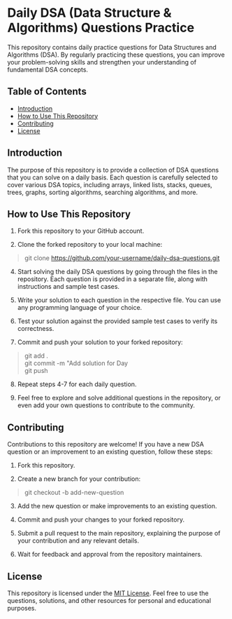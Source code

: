 # Daily DSA (Data Structure & Algorithms) Questions Practice

This repository contains daily practice questions for Data Structures and Algorithms (DSA). By regularly practicing these questions, you can improve your problem-solving skills and strengthen your understanding of fundamental DSA concepts.

## Table of Contents

- [Introduction](#introduction)
- [How to Use This Repository](#how-to-use-this-repository)
- [Contributing](#contributing)
- [License](#license)

## Introduction

The purpose of this repository is to provide a collection of DSA questions that you can solve on a daily basis. Each question is carefully selected to cover various DSA topics, including arrays, linked lists, stacks, queues, trees, graphs, sorting algorithms, searching algorithms, and more.

## How to Use This Repository

1. Fork this repository to your GitHub account.

2. Clone the forked repository to your local machine:

>git clone https://github.com/your-username/daily-dsa-questions.git

4. Start solving the daily DSA questions by going through the files in the repository. Each question is provided in a separate file, along with instructions and sample test cases.

5. Write your solution to each question in the respective file. You can use any programming language of your choice.

6. Test your solution against the provided sample test cases to verify its correctness.

7. Commit and push your solution to your forked repository:

>git add . <br>
>git commit -m "Add solution for Day <br>
>git push

8. Repeat steps 4-7 for each daily question.

9. Feel free to explore and solve additional questions in the repository, or even add your own questions to contribute to the community.

## Contributing

Contributions to this repository are welcome! If you have a new DSA question or an improvement to an existing question, follow these steps:

1. Fork this repository.

2. Create a new branch for your contribution:

>git checkout -b add-new-question

3. Add the new question or make improvements to an existing question.

4. Commit and push your changes to your forked repository.

5. Submit a pull request to the main repository, explaining the purpose of your contribution and any relevant details.

6. Wait for feedback and approval from the repository maintainers.

## License

This repository is licensed under the [MIT License](LICENSE). Feel free to use the questions, solutions, and other resources for personal and educational purposes.
